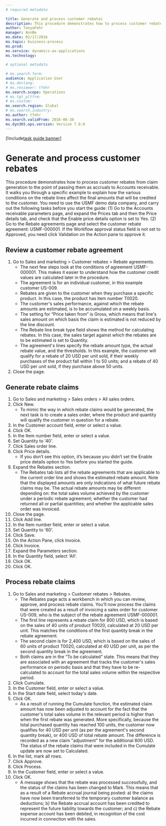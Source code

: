 ```yaml
--- 
# required metadata 
 
title: Generate and process customer rebates
description: This procedure demonstrates how to process customer rebates from claim generation to the point of passing them as accruals to Accounts receivable. 
author: TonyaFehr 
manager: AnnBe 
ms.date: 02/17/2016
ms.topic: business-process 
ms.prod:  
ms.service: dynamics-ax-applications 
ms.technology:  
 
# optional metadata 
 
# ms.search.form:   
audience: Application User 
# ms.devlang:  
# ms.reviewer: tfehr 
ms.search.scope: Operations 
# ms.tgt_pltfrm:  
# ms.custom:  
ms.search.region: Global
# ms.search.industry: 
ms.author: tfehr 
ms.search.validFrom: 2016-06-30 
ms.dyn365.ops.version: Version 7.0.0 
---
```


[!include[task guide banner](../../includes/task-guide-banner.md)]

# Generate and process customer rebates

This procedure demonstrates how to process customer rebates from claim generation to the point of passing them as accruals to Accounts receivable. It walks you through a specific example to explain how the various conditions on the rebate lines affect the final amounts that will be credited to the customer. You need to use the USMF demo data company, and carry out the following tasks before you start the guide: (1) Go to the Accounts receivable parameters page, and expand the Prices tab and then the Price details tab, and check that the Enable price details option is set to Yes. (2) Go to the Rebate agreements page and select the customer rebate agreement: USMF-000001. If the Workflow approval status field is not set to Approved, you need click Validation on the Action pane to approve it.


## Review a customer rebate agreement
1. Go to Sales and marketing > Customer rebates > Rebate agreements.
    * The next few steps look at the conditions of agreement USMF-000001. This makes it easier to understand how the customer credit values are calculated later in the procedure.  
    * The agreement is for an individual customer, in this example customer US-009.  
    * Rebates are given to the customer when they purchase a specific product. In this case, the product has item number T0020.   
    * The customer's sales performance, against which the rebate amounts are estimated, is to be accumulated on a weekly basis.  
    * The setting for “Price taken from” is Gross, which means that line's sales amount on which basis the claim is estimated is not reduced by the line discount.  
    * The Rebate line break type field shows the method for calculating rebates. In this case, the sales target against which the rebates are to be estimated is set to Quantity.   
    * The agreement's lines specify the rebate amount type, the actual rebate value, and the thresholds. In this example, the customer will qualify for a rebate of 20 USD per unit sold, if their weekly purchases of the product fall within 1 to 50 units; and a rebate of 40 USD per unit sold, if they purchase above 50 units.  
2. Close the page.

## Generate rebate claims
1. Go to Sales and marketing > Sales orders > All sales orders.
2. Click New.
    * To mimic the way in which rebate claims would be generated, the next task is to create a sales order, where the product and quantity will qualify the customer in question for a rebate.  
3. In the Customer account field, enter or select a value.
4. Click OK.
5. In the Item number field, enter or select a value.
6. Set Quantity to '40'.
7. Click Sales order line.
8. Click Price details.
    * If you don’t see this option, it’s because you didn’t set the Enable price details option to Yes before you started the guide.  
9. Expand the Rebates section.
    * The Rebates tab lists all the rebate agreements that are applicable to the current order line and shows the estimated rebate amount. Note that the displayed amounts are only indications of what future rebate claims may be. The actual rebate amounts may be different depending on: the total sales volume achieved by the customer under a periodic rebate agreement; whether the customer had returned all or partial quantities; and whether the applicable sales order was invoiced.  
10. Close the page.
11. Click Add line.
12. In the Item number field, enter or select a value.
13. Set Quantity to '60'.
14. Click Save.
15. On the Action Pane, click Invoice.
16. Click Invoice.
17. Expand the Parameters section.
18. In the Quantity field, select 'All'.
19. Click OK.
20. Click OK.

## Process rebate claims
1. Go to Sales and marketing > Customer rebates > Rebates.
    * The Rebates page acts a workbench in which you can review, approve, and process rebate claims. You’ll now process the claims that were created as a result of invoicing a sales order for customer US-009, who is the subject of the rebate agreement USMF-000001.   
    * The first line represents a rebate claim for 800 USD, which is based on the sales of 40 units of product T0020, calculated at 20 USD per unit. This matches the conditions of the first quantity break in the rebate agreement.  
    * The second claim is for 2,400 USD, which is based on the sales of 60 units of product T0020, calculated at 40 USD per unit, as per the second quantity break in the agreement.  
    * Both claims are in the “To be calculated” state. This means that they are associated with an agreement that tracks the customer's sales performance on periodic basis and that they have to be re-calculated to account for the total sales volume within the respective period.   
2. Click Cumulate.
3. In the Customer field, enter or select a value.
4. In the Start date field, select today's date.
5. Click OK.
    * As a result of running the Cumulate function, the estimated claim amount has now been adjusted to account for the fact that the customer's total sales volume in the relevant period is higher than when the first rebate was generated. More specifically, because the total purchased quantity has reached 100 units, the customer now qualifies for 40 USD per unit (as per the agreement's second quantity break), or 400 USD of total rebate amount. The difference is recorded as a new claim "adjustment" for the additional 800 USD. The status of the rebate claims that were included in the Cumulate update are now set to Calculated.   
6. In the list, mark all rows.
7. Click Approve.
8. Click Process.
9. In the Customer field, enter or select a value.
10. Click OK.
    * A message shows that the rebate was processed successfully, and the status of the claims has been changed to Mark. This means that as a result of a Rebate accrual journal being posted: a) the claims have now been transferred to the temporary customer balance as deductions; b) the Rebate accrual account has been credited to represent the future liability towards the customer; and c) the Rebate expense account has been debited, in recognition of the cost incurred in connection with the sales.   

